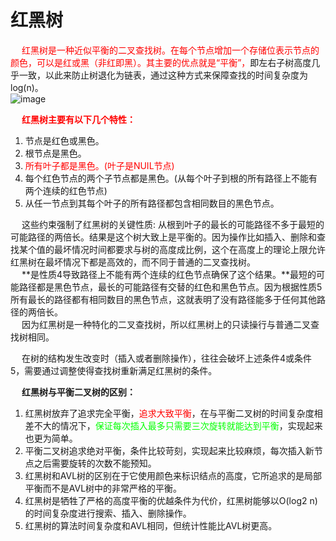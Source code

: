 

# 红黑树  

<!-- 
如果面试被问“红黑树”，可以这样回答 
https://mp.weixin.qq.com/s/2_G9dKF033_suehS0Fer1w
https://www.cnblogs.com/skywang12345/p/3245399.html

一文看懂 HashMap 中的红黑树实现原理 
https://mp.weixin.qq.com/s?__biz=MzU3NzczMTAzMg==&mid=2247485642&idx=1&sn=87686ada46171453fbf0775e9f79eb8e&chksm=fd01687dca76e16bcacbbe2f002adb7fadaac9781d77c4860b39f58cbb5f59d0963b0b17722f&mpshare=1&scene=1&srcid=&sharer_sharetime=1570550410430&sharer_shareid=b256218ead787d58e0b58614a973d00d&key=20f7b87cb3d4d9a8dad7715b92149b376bd18366ce415977bbaf398548f32103b4d30bb2f6383d774381da41d484e6c964315d8e3f1d89fee1374ace541d9ac9cffdd9582b0adc77f024b7fce0f4519a&ascene=1&uin=MTE1MTYxNzY2MQ%3D%3D&devicetype=Windows+10&version=62060844&lang=zh_CN&pass_ticket=JBXpM50QiNs6zNRp9fK3mUz62dNuz3VUpafHOYmGm%2B8lF%2FexT03S%2FxJgW2UdnnDg
红黑树主要有以下几个特性：
1. 每个节点要么是红色，要么是黑色，但根节点永远是黑色的；
2. 每个红色节点的两个子节点一定都是黑色；
3. 红色节点不能连续（也即是，红色节点的孩子和父亲都不能是红色）；
4. 从任一节点到其子树中每个叶子节点的路径都包含相同数量的黑色节点；
5. 所有的叶节点都是是黑色的（注意这里说叶子节点其实是上图中的 NIL 节点）；

在树的结构发生改变时（插入或者删除操作），往往会破坏上述条件3或条件 4，需要通过调整使得查找树重新满足红黑树的条件。

什么是红黑树？
https://mp.weixin.qq.com/s/DXh93cQaKRgsKccmoQOAjQ
什么是红黑树？
https://mp.weixin.qq.com/s/tnbbvgPyqz0pEpA76rn_1g
什么是红黑树？
https://mp.weixin.qq.com/s/oAyiRC_O-N5CHqAjt2va9w
-->
&emsp; <font color = "red">红黑树是一种近似平衡的二叉查找树。在每个节点增加一个存储位表示节点的颜色，可以是红或黑（非红即黑）。其主要的优点就是“平衡”，</font>即左右子树高度几乎一致，以此来防止树退化为链表，通过这种方式来保障查找的时间复杂度为 log(n)。  
![image](https://gitee.com/wt1814/pic-host/raw/master/images/java/function/function-6.png)  

&emsp; **<font color = "red">红黑树主要有以下几个特性：</font>**   
1. 节点是红色或黑色。   
2. 根节点是黑色。  
3. <font color = "red">所有叶子都是黑色。(叶子是NUIL节点)</font>  
4. 每个红色节点的两个子节点都是黑色。(从每个叶子到根的所有路径上不能有两个连续的红色节点)  
5. 从任一节点到其每个叶子的所有路径都包含相同数目的黑色节点。

&emsp; 这些约束强制了红黑树的关键性质: 从根到叶子的最长的可能路径不多于最短的可能路径的两倍长。结果是这个树大致上是平衡的。因为操作比如插入、删除和查找某个值的最坏情况时间都要求与树的高度成比例，这个在高度上的理论上限允许红黑树在最坏情况下都是高效的，而不同于普通的二叉查找树。   
&emsp; **是性质4导致路径上不能有两个连续的红色节点确保了这个结果。**最短的可能路径都是黑色节点，最长的可能路径有交替的红色和黑色节点。因为根据性质5所有最长的路径都有相同数目的黑色节点，这就表明了没有路径能多于任何其他路径的两倍长。  
&emsp; 因为红黑树是一种特化的二叉查找树，所以红黑树上的只读操行与普通二叉查找树相同。  

&emsp; 在树的结构发生改变时（插入或者删除操作），往往会破坏上述条件4或条件5，需要通过调整使得查找树重新满足红黑树的条件。  

&emsp; **红黑树与平衡二叉树的区别：**
1. 红黑树放弃了追求完全平衡，<font color = "red">追求大致平衡</font>，在与平衡二叉树的时间复杂度相差不大的情况下，<font color = "lime">保证每次插入最多只需要三次旋转就能达到平衡</font>，实现起来也更为简单。  
2. 平衡二叉树追求绝对平衡，条件比较苛刻，实现起来比较麻烦，每次插入新节点之后需要旋转的次数不能预知。  
3. 红黑树和AVL树的区别在于它使用颜色来标识结点的高度，它所追求的是局部平衡而不是AVL树中的非常严格的平衡。  
4. 红黑树是牺牲了严格的高度平衡的优越条件为代价，红黑树能够以O(log2 n)的时间复杂度进行搜索、插入、删除操作。  
5. 红黑树的算法时间复杂度和AVL相同，但统计性能比AVL树更高。  

